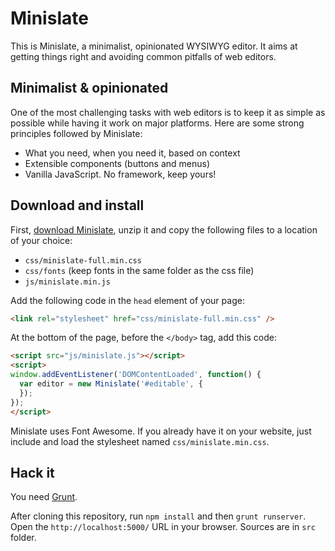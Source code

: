# Minislate

This is Minislate, a minimalist, opinionated WYSIWYG editor. It aims at getting things
right and avoiding common pitfalls of web editors.


## Minimalist & opinionated

One of the most challenging tasks with web editors is to keep it as simple as possible
while having it work on major platforms. Here are some strong principles followed by
Minislate:

 - What you need, when you need it, based on context
 - Extensible components (buttons and menus)
 - Vanilla JavaScript. No framework, keep yours!

## Download and install

First, [download Minislate](http://olivier-m.github.io/minislate/dist/minislate.zip), unzip it and copy the
following files to a location of your choice:

- `css/minislate-full.min.css`
- `css/fonts` (keep fonts in the same folder as the css file)
- `js/minislate.min.js`

Add the following code in the `head` element of your page:

```html
<link rel="stylesheet" href="css/minislate-full.min.css" />
```

At the bottom of the page, before the `</body>` tag, add this code:

```html
<script src="js/minislate.js"></script>
<script>
window.addEventListener('DOMContentLoaded', function() {
  var editor = new Minislate('#editable', {
  });
});
</script>
```

Minislate uses Font Awesome. If you already have it on your website, just include and load the stylesheet named `css/minislate.min.css`.

## Hack it

You need [Grunt](http://gruntjs.com/).

After cloning this repository, run `npm install` and then `grunt runserver`. Open the
`http://localhost:5000/` URL in your browser. Sources are in `src` folder.
